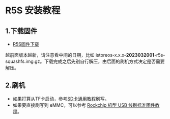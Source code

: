 # R5S 安装教程

## 1.下载固件

* [R5S固件下载](https://fw.koolcenter.com/iStoreOS/r5s/)

越前面版本越新，请注意看中间的日期，比如 istoreos-x.x.x-**2023032001**-r5s-squashfs.img.gz。下载完成之后先别自行解压，由后面的刷机方式决定是否需要解压。

## 2.刷机
* 如果打算从TF卡启动，参考[SD卡通用教程](/zh/guide/istoreos/install_sd.html)刷写。
* 如果要直接刷写到 eMMC，可以参考 [Rockchip 机型 USB 线刷标准固件教程](/zh/guide/istoreos/install_rockchip_sysupgrade.html)。
